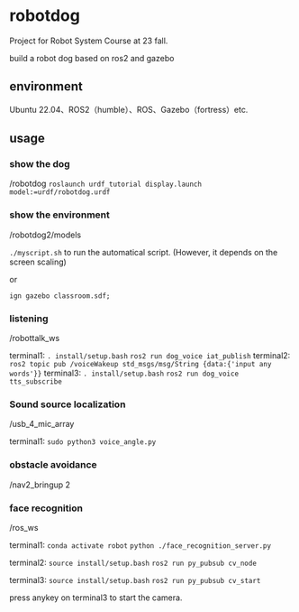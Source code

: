 # robotdog
Project for Robot System Course at 23 fall.

build a robot dog based on ros2 and gazebo

## environment

Ubuntu 22.04、ROS2（humble）、ROS、Gazebo（fortress）etc.

## usage

### show the dog
/robotdog
`roslaunch urdf_tutorial display.launch model:=urdf/robotdog.urdf`

### show the environment
/robotdog2/models

`./myscript.sh` to run the automatical script.
(However, it depends on the screen scaling)

or

`ign gazebo classroom.sdf;`

### listening
/robottalk_ws


terminal1:
`. install/setup.bash`
`ros2 run dog_voice iat_publish`
terminal2:
`ros2 topic pub /voiceWakeup std_msgs/msg/String {data:{'input any words'}}`
terminal3:
`. install/setup.bash`
`ros2 run dog_voice tts_subscribe`

### Sound source localization
/usb_4_mic_array

terminal1:
`sudo python3 voice_angle.py`

### obstacle avoidance
/nav2_bringup 2

### face recognition
/ros_ws

terminal1:
`conda activate robot`
`python ./face_recognition_server.py`

terminal2:
`source install/setup.bash`
`ros2 run py_pubsub cv_node`

terminal3:
`source install/setup.bash`
`ros2 run py_pubsub cv_start`

press anykey on terminal3 to start the camera.
